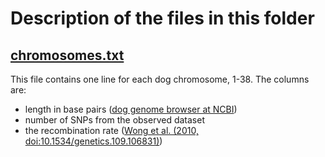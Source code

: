 # Description of the files in this folder

## [chromosomes.txt](./chromosomes.txt)
This file contains one line for each dog chromosome, 1-38.  The columns are:
- length in base pairs ([dog genome browser at NCBI](https://www.ncbi.nlm.nih.gov/genome?term=canis%20lupus%20familiaris))
- number of SNPs from the observed dataset
- the recombination rate ([Wong et al. (2010, doi:10.1534/genetics.109.106831)](https://www.ncbi.nlm.nih.gov/pmc/articles/PMC2828735/))
